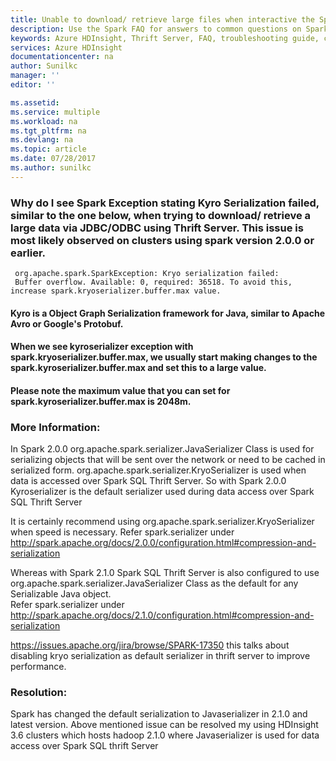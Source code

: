 ```yaml
---
title: Unable to download/ retrieve large files when interactive the SparkSQL using Thrift Server? | Microsoft Docs
description: Use the Spark FAQ for answers to common questions on Spark on Azure HDInsight platform.
keywords: Azure HDInsight, Thrift Server, FAQ, troubleshooting guide, common problems, default serialization, kyro, remote submission
services: Azure HDInsight
documentationcenter: na
author: Sunilkc
manager: ''
editor: ''

ms.assetid: 
ms.service: multiple
ms.workload: na
ms.tgt_pltfrm: na
ms.devlang: na
ms.topic: article
ms.date: 07/28/2017
ms.author: sunilkc
---
```



### Why do I see Spark Exception stating Kyro Serialization failed, similar to the one below, when trying to download/ retrieve a large data via JDBC/ODBC using Thrift Server. This issue is most likely observed on clusters using spark version  2.0.0 or earlier.

~~~~
 org.apache.spark.SparkException: Kryo serialization failed: 
 Buffer overflow. Available: 0, required: 36518. To avoid this, increase spark.kryoserializer.buffer.max value.
~~~~

#### Kyro is a Object Graph Serialization framework for Java, similar to Apache Avro or Google's Protobuf.
#### When we see kyroserializer exception with spark.kryoserializer.buffer.max, we usually start making changes to the spark.kyroserializer.buffer.max and set this to a large value.
#### Please note the maximum value that you can set for spark.kyroserializer.buffer.max is 2048m.

### More Information:

In Spark 2.0.0 org.apache.spark.serializer.JavaSerializer Class is used for serializing objects that will be sent over the network or need to be cached in serialized form. org.apache.spark.serializer.KryoSerializer is used when data is accessed over  Spark SQL Thrift Server. 
So with Spark 2.0.0 Kyroserializer is the default serializer used during data access over Spark SQL Thrift Server 

It is certainly recommend using org.apache.spark.serializer.KryoSerializer when speed is necessary.
Refer spark.serializer under  http://spark.apache.org/docs/2.0.0/configuration.html#compression-and-serialization

Whereas with Spark 2.1.0  Spark SQL Thrift Server is also configured to use org.apache.spark.serializer.JavaSerializer Class as the default for any Serializable Java object.   
Refer spark.serializer under http://spark.apache.org/docs/2.1.0/configuration.html#compression-and-serialization

https://issues.apache.org/jira/browse/SPARK-17350 this talks about disabling kryo serialization as default serializer in thrift server to improve performance.

### Resolution:
Spark has changed the default serialization to Javaserializer in 2.1.0 and latest version. 
Above mentioned  issue can be resolved my using HDInsight 3.6 clusters which hosts  hadoop 2.1.0 where Javaserializer is used for data access over Spark SQL thrift Server
